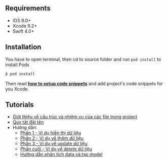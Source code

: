## Requirements

- iOS 9.0+
- Xcode 9.2+
- Swift 4.0+


## Installation
You have to open terminal, then cd to source folder and run `pod install` to install Pods
```ruby
$ pod install
```

Then read [**how to setup code snippets**](Tutorials/CodeSnippetsTutorial_vn.md) and add project's code snippets for you Xcode.

## Tutorials
- [Giới thiệu về cấu trúc và nhiệm vụ của các file trong project](Tutorials/ProjectHierarchy.md)
- [Quy tắt đặt tên](Tutorials/Naming_vn.md)
- Hướng dẫn:
	- [Phần 1 - Ví dụ hiển thị dữ liệu](Tutorials/ReadExample_vn.md)
	- [Phần 2 - Ví dụ về thêm dữ liệu](Tutorials/CreationExample_vn.md)
	- [Phần 3 - Ví dụ về update dữ liệu](Tutorials/UpdateExample_vn.md)
	- [Phần cuối - Ví dụ về delete dữ liệu](Tutorials/DeletionExample_vn.md)
	- [Hướng dẫn phân tích data và tạo model](Tutorials/ModelTutorial_vn.md)
